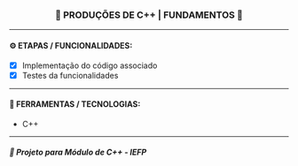 <h3 align="center"> 
  🚧 PRODUÇÕES DE C++ | FUNDAMENTOS 🚧
</h3>

---
#### ⚙️ ETAPAS / FUNCIONALIDADES:

- [x] Implementação do código associado
- [x] Testes da funcionalidades

---
#### 🔧 FERRAMENTAS / TECNOLOGIAS:

- C++

---
##### 📖 Projeto para Módulo de C++ - IEFP
